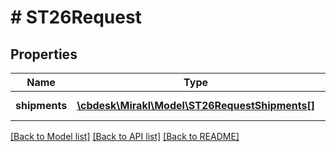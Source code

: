 # # ST26Request

## Properties

Name | Type | Description | Notes
------------ | ------------- | ------------- | -------------
**shipments** | [**\cbdesk\Mirakl\Model\ST26RequestShipments[]**](ST26RequestShipments.md) | Shipment ids | [optional]

[[Back to Model list]](../../README.md#models) [[Back to API list]](../../README.md#endpoints) [[Back to README]](../../README.md)
